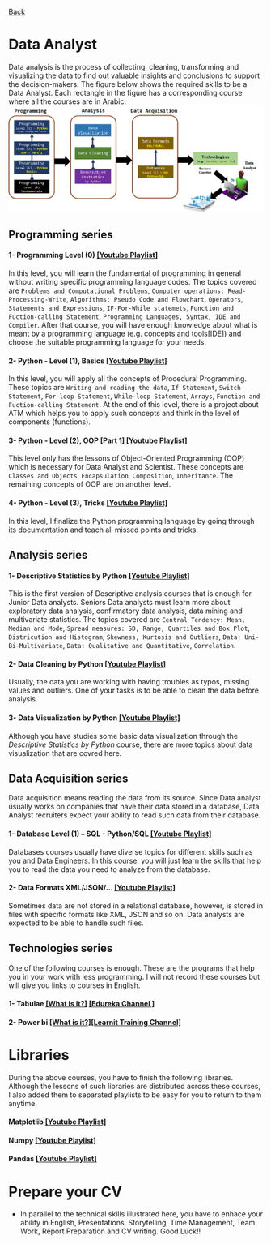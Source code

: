 [Back](https://github.com/aorogat/Data-Science-and-Software-Engineering/blob/master/README.md)
# Data Analyst
Data analysis is the process of collecting, cleaning, transforming and visualizing the data to find out valuable insights and conclusions to support the decision-makers. The figure below shows the required skills to be a Data Analyst. Each rectangle in the figure has a corresponding course where all the courses are in Arabic.
![Data Analysis](DataAnalyst.png)

## Programming series
#### 1- Programming Level (0) [\[Youtube Playlist\]](https://www.youtube.com/playlist?list=PL73bE5x5W-IDgkSxUQx9GCv0vBQPjBNuJ)
In this level, you will learn the fundamental of programming in general without writing specific programming language codes. 
The topics covered are 
`Problems and Computational Problems`, 
`Computer operations: Read-Processing-Write`, 
`Algorithms: Pseudo Code and Flowchart`, 
`Operators`, 
`Statements and Expressions`, 
`IF-For-While statemets`, 
`Function and Fuction-calling Statement`, 
`Programming Languages, Syntax, IDE and Compiler`.
After that course, you will have enough knowledge about what is meant by a programming language (e.g. concepts and tools[IDE]) and choose the suitable programming language for your needs.

#### 2- Python - Level (1), Basics [\[Youtube Playlist\]](https://www.youtube.com/watch?v=M1m9rtZYN-4&list=PL73bE5x5W-ICe8Wb9bFK85FFFGXbNtMx5)
In this level, you will apply all the concepts of Procedural Programming. 
These topics are 
`Writing and reading the data`, 
`If Statement`, 
`Switch Statement`, 
`For-loop Statement`, 
`While-loop Statement`, 
`Arrays`, 
`Function and Fuction-calling Statement`. 
At the end of this level, there is a project about ATM which helps you to apply such concepts and think in the level of components (functions).

#### 3- Python - Level (2), OOP \[Part 1] [\[Youtube Playlist\]](https://www.youtube.com/watch?v=65LBTWC9OUo&list=PL73bE5x5W-ICjN2bL9On_dtReRSBRr8Fz)
This level only has the lessons of Object-Oriented Programming  (OOP) which is necessary for Data Analyst and Scientist. 
These concepts are 
`Classes and Objects`, 
`Encapsulation`, 
`Composition`, 
`Inheritance`. 
The remaining concepts of OOP are on another level. 

#### 4- Python - Level (3), Tricks [\[Youtube Playlist\]](https://www.youtube.com/watch?v=LdUOgE-73To&list=PL73bE5x5W-IAhtvykYAe9T3un76xkexVx)
In this level, I finalize the Python programming language by going through its documentation and teach all missed points and tricks.

## Analysis series
#### 1- Descriptive Statistics by Python [\[Youtube Playlist\]](https://www.youtube.com/watch?v=ZmSVoAyY1LM&list=PL73bE5x5W-ICemDprdzo0HibsFiUQIEM5)
This is the first version of Descriptive analysis courses that is enough for Junior Data analysts. Seniors Data analysts must learn more about exploratory data analysis, confirmatory data analysis, data mining and multivariate statistics. 
The topics covered are 
`Central Tendency: Mean, Median and Mode`, 
`Spread measures: SD, Range, Quartiles and Box Plot`, 
`Districution and Histogram`, 
`Skewness, Kurtosis and Outliers`, 
`Data: Uni-Bi-Multivariate`, 
`Data: Qualitative and Quantitative`, 
`Correlation`.
#### 2- Data Cleaning by Python [\[Youtube Playlist\]]()
Usually, the data you are working with having troubles as typos, missing values and outliers. One of your tasks is to be able to clean the data before analysis.
#### 3- Data Visualization by Python [\[Youtube Playlist\]]()
Although you have studies some basic data visualization through the *_Descriptive Statistics by Python_* course, there are more topics about data visualization that are covred here.
## Data Acquisition series
Data acquisition means reading the data from its source. Since Data analyst usually works on companies that have their data stored in a database, Data Analyst recruiters expect your ability to read such data from their database. 
#### 1- Database Level (1) – SQL - Python/SQL [\[Youtube Playlist\]]()
Databases courses usually have diverse topics for different skills such as you and Data Engineers. In this course, you will just learn the skills that help you to read the data you need to analyze from the database. 
#### 2- Data Formats XML/JSON/… [\[Youtube Playlist\]]()
Sometimes data are not stored in a relational database, however, is stored in files with specific formats like XML, JSON and so on. Data analysts are expected to be able to handle such files.
## Technologies series
One of the following courses is enough. These are the programs that help you in your work with less programming. I will not record these courses but will give you links to courses in English. 

#### 1- Tabulae [\[What is it?\]](https://youtu.be/YfE9jBq002s) [\[Edureka Channel \]](https://youtu.be/jj6-0cvcNEA)
#### 2- Power bi [\[What is it?\]](https://youtu.be/yKTSLffVGbk)[\[Learnit Training Channel\]](https://youtu.be/i3CSD7bMMbg)

# Libraries
During the above courses, you have to finish the following libraries. Although the lessons of such libraries are distributed across these courses, I also added them to separated playlists to be easy for you to return to them anytime.
#### Matplotlib [\[Youtube Playlist\]]()
#### Numpy [\[Youtube Playlist\]](https://www.youtube.com/playlist?list=PL73bE5x5W-IBnRfesDLHH9GpuPDfl1N-u)
#### Pandas [\[Youtube Playlist\]]()

# Prepare your CV
* In parallel to the technical skills illustrated here, you have to enhace your ability in English, Presentations, Storytelling, Time Management, Team Work, Report Preparation and CV writing. Good Luck!!
